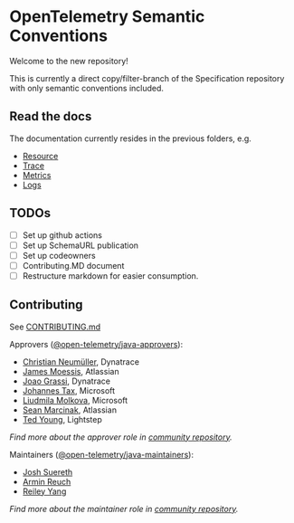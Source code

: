 # OpenTelemetry Semantic Conventions

Welcome to the new repository!

This is currently a direct copy/filter-branch of the Specification repository
with only semantic conventions included.

## Read the docs

The documentation currently resides in the previous folders, e.g.

- [Resource](specification/resource/semantic_conventions/README.md)
- [Trace](specification/trace/semantic_conventions/README.md)
- [Metrics](specification/metrics/semantic_conventions/README.md)
- [Logs](specification/logs/semantic_conventions/README.md)


## TODOs

- [ ] Set up github actions
- [ ] Set up SchemaURL publication
- [ ] Set up codeowners
- [ ] Contributing.MD document
- [ ] Restructure markdown for easier consumption.

## Contributing

See [CONTRIBUTING.md](CONTRIBUTING.md)

Approvers ([@open-telemetry/java-approvers](https://github.com/orgs/open-telemetry/teams/java-approvers)):

- [Christian Neumüller](https://github.com/Oberon00), Dynatrace
- [James Moessis](https://github.com/jamesmoessis), Atlassian
- [Joao Grassi](https://github.com/joaopgrassi), Dynatrace
- [Johannes Tax](https://github.com/pyohannes), Microsoft
- [Liudmila Molkova](https://github.com/lmolkova), Microsoft
- [Sean Marcinak](https://github.com/MovieStoreGuy), Atlassian
- [Ted Young](https://github.com/tedsuo), Lightstep

*Find more about the approver role in [community repository](https://github.com/open-telemetry/community/blob/master/community-membership.md#approver).*

Maintainers ([@open-telemetry/java-maintainers](https://github.com/orgs/open-telemetry/teams/java-maintainers)):

- [Josh Suereth](github.com/jsuereth)
- [Armin Reuch](github.com/arminru)
- [Reiley Yang](github.com/reyang)


*Find more about the maintainer role in [community repository](https://github.com/open-telemetry/community/blob/master/community-membership.md#maintainer).*

